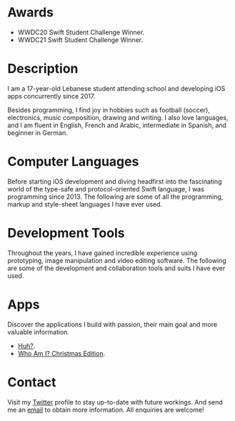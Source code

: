 # Awards

- WWDC20 Swift Student Challenge Winner.
- WWDC21 Swift Student Challenge Winner.

# Description

I am a 17-year-old Lebanese student attending school and developing iOS apps concurrently since 2017.


Besides programming, I find joy in hobbies such as football (soccer), electronics, music composition, drawing and writing. I also love languages, and I am fluent in English, French and Arabic, intermediate in Spanish, and beginner in German.

# Computer Languages

Before starting iOS development and diving headfirst into the fascinating world of the type-safe and protocol-oriented Swift language, I was programming since 2013. The following are some of all the programming, markup and style-sheet languages I have ever used.

# Development Tools

Throughout the years, I have gained incredible experience using prototyping, image manipulation and video editing software. The following are some of the development and collaboration tools and suits I have ever used.

# Apps

Discover the applications I build with passion, their main goal and more valuable information.
- [Huh?](https://apps.apple.com/app/id1330097506).
- [Who Am I? Christmas Edition](https://apps.apple.com/app/id1546178842).

# Contact

Visit my [Twitter](https://twitter.com/yaapete) profile to stay up-to-date with future workings. And send me an [email](mailto:yaapete.dev@gmail.com) to obtain more information. All enquiries are welcome!
